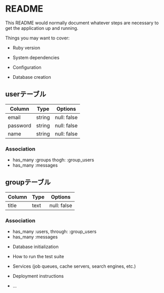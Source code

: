 # README

This README would normally document whatever steps are necessary to get the
application up and running.

Things you may want to cover:

* Ruby version

* System dependencies

* Configuration

* Database creation
## userテーブル

|Column|Type|Options|
|------|----|-------|
|email|string|null: false|
|password|string|null: false|
|name|string|null: false|

### Association
- has_many :groups thogh: :group_users
- has_many :messages

## groupテーブル
|Column|Type|Options|
|------|----|-------|
|title|text|null: false|

### Association
- has_many :users,  through:  :group_users
- has_many :messages





* Database initialization

* How to run the test suite

* Services (job queues, cache servers, search engines, etc.)

* Deployment instructions

* ...
